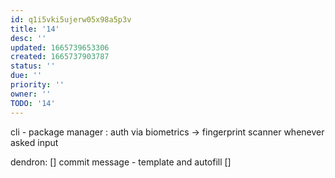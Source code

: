 ```yaml
---
id: q1i5vki5ujerw05x98a5p3v
title: '14'
desc: ''
updated: 1665739653306
created: 1665737903787
status: ''
due: ''
priority: ''
owner: ''
TODO: '14'
---
```


cli - package manager : auth via biometrics
  -> fingerprint scanner whenever asked input

dendron:
  [] commit message - template and autofill
  []